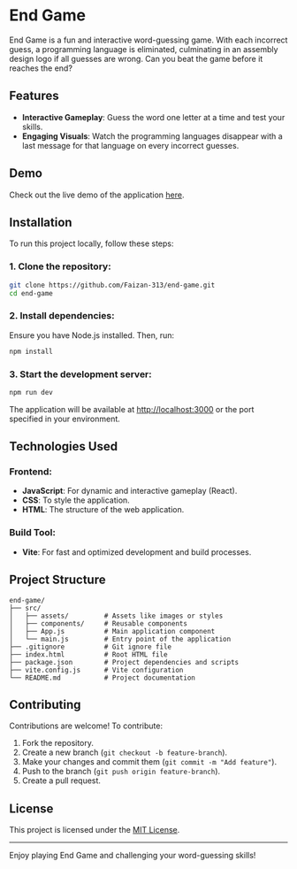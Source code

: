 # End Game

End Game is a fun and interactive word-guessing game. With each incorrect guess, a programming language is eliminated, culminating in an assembly design logo if all guesses are wrong. 
Can you beat the game before it reaches the end?

## Features
- **Interactive Gameplay**: Guess the word one letter at a time and test your skills.
- **Engaging Visuals**: Watch the programming languages disappear with a last message for that language on every incorrect guesses.

## Demo
Check out the live demo of the application [here](https://your-live-demo-link.com).

## Installation
To run this project locally, follow these steps:

### 1. Clone the repository:
```bash
git clone https://github.com/Faizan-313/end-game.git
cd end-game
```

### 2. Install dependencies:
Ensure you have Node.js installed. Then, run:
```bash
npm install
```

### 3. Start the development server:
```bash
npm run dev
```
The application will be available at [http://localhost:3000](http://localhost:3000) or the port specified in your environment.

## Technologies Used

### Frontend:
- **JavaScript**: For dynamic and interactive gameplay  (React).
- **CSS**: To style the application.
- **HTML**: The structure of the web application.

### Build Tool:
- **Vite**: For fast and optimized development and build processes.

## Project Structure
```plaintext
end-game/
├── src/
│   ├── assets/         # Assets like images or styles
│   ├── components/     # Reusable components
│   ├── App.js          # Main application component
│   └── main.js         # Entry point of the application
├── .gitignore          # Git ignore file
├── index.html          # Root HTML file
├── package.json        # Project dependencies and scripts
├── vite.config.js      # Vite configuration
└── README.md           # Project documentation
```

## Contributing
Contributions are welcome! To contribute:
1. Fork the repository.
2. Create a new branch (`git checkout -b feature-branch`).
3. Make your changes and commit them (`git commit -m "Add feature"`).
4. Push to the branch (`git push origin feature-branch`).
5. Create a pull request.

## License
This project is licensed under the [MIT License](LICENSE).

---
Enjoy playing End Game and challenging your word-guessing skills!
